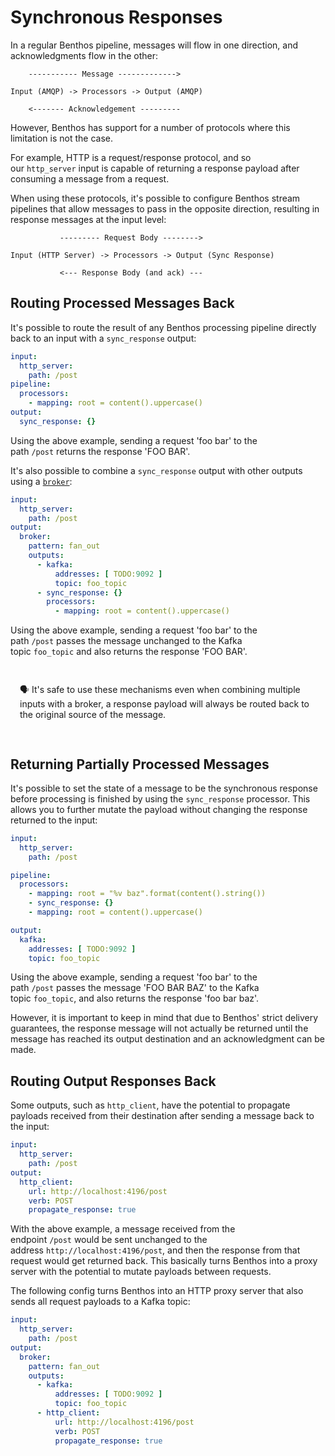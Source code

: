 # Synchronous Responses

In a regular Benthos pipeline, messages will flow in one direction, and acknowledgments flow in the other:

```
    ----------- Message ------------->

Input (AMQP) -> Processors -> Output (AMQP)

    <------- Acknowledgement ---------
```

However, Benthos has support for a number of protocols where this limitation is not the case.

For example, HTTP is a request/response protocol, and so our `http_server` input is capable of returning a response payload after consuming a message from a request.

When using these protocols, it's possible to configure Benthos stream pipelines that allow messages to pass in the opposite direction, resulting in response messages at the input level:

```
           --------- Request Body -------->

Input (HTTP Server) -> Processors -> Output (Sync Response)

           <--- Response Body (and ack) ---
```

## Routing Processed Messages Back

It's possible to route the result of any Benthos processing pipeline directly back to an input with a `sync_response` output:

```yaml
input:
  http_server:
    path: /post
pipeline:
  processors:
    - mapping: root = content().uppercase()
output:
  sync_response: {}
```

Using the above example, sending a request 'foo bar' to the path `/post` returns the response 'FOO BAR'.

It's also possible to combine a `sync_response` output with other outputs using a [`broker`](../components/inputs/broker.md):

```yaml
input:
  http_server:
    path: /post
output:
  broker:
    pattern: fan_out
    outputs:
      - kafka:
          addresses: [ TODO:9092 ]
          topic: foo_topic
      - sync_response: {}
        processors:
          - mapping: root = content().uppercase()
```

Using the above example, sending a request 'foo bar' to the path `/post` passes the message unchanged to the Kafka topic `foo_topic` and also returns the response 'FOO BAR'.

<aside style="padding:15px; border-radius:5px;">

🗣 It's safe to use these mechanisms even when combining multiple inputs with a broker, a response payload will always be routed back to the original source of the message.

</aside>


## Returning Partially Processed Messages

It's possible to set the state of a message to be the synchronous response before processing is finished by using the `sync_response` processor. This allows you to further mutate the payload without changing the response returned to the input:

```yaml
input:
  http_server:
    path: /post

pipeline:
  processors:
    - mapping: root = "%v baz".format(content().string())
    - sync_response: {}
    - mapping: root = content().uppercase()

output:
  kafka:
    addresses: [ TODO:9092 ]
    topic: foo_topic
```

Using the above example, sending a request 'foo bar' to the path `/post` passes the message 'FOO BAR BAZ' to the Kafka topic `foo_topic`, and also returns the response 'foo bar baz'.

However, it is important to keep in mind that due to Benthos' strict delivery guarantees, the response message will not actually be returned until the message has reached its output destination and an acknowledgment can be made.

## Routing Output Responses Back

Some outputs, such as `http_client`, have the potential to propagate payloads received from their destination after sending a message back to the input:

```yaml
input:
  http_server:
    path: /post
output:
  http_client:
    url: http://localhost:4196/post
    verb: POST
    propagate_response: true
```

With the above example, a message received from the endpoint `/post` would be sent unchanged to the address `http://localhost:4196/post`, and then the response from that request would get returned back. This basically turns Benthos into a proxy server with the potential to mutate payloads between requests.

The following config turns Benthos into an HTTP proxy server that also sends all request payloads to a Kafka topic:

```yaml
input:
  http_server:
    path: /post
output:
  broker:
    pattern: fan_out
    outputs:
      - kafka:
          addresses: [ TODO:9092 ]
          topic: foo_topic
      - http_client:
          url: http://localhost:4196/post
          verb: POST
          propagate_response: true
```